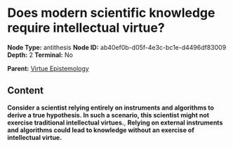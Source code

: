 # Does modern scientific knowledge require intellectual virtue?

**Node Type:** antithesis
**Node ID:** ab40ef0b-d05f-4e3c-bc1e-d4496df83009
**Depth:** 2
**Terminal:** No

**Parent:** [Virtue Epistemology](virtue-epistemology.md)

## Content

**Consider a scientist relying entirely on instruments and algorithms to derive a true hypothesis. In such a scenario, this scientist might not exercise traditional intellectual virtues.**, **Relying on external instruments and algorithms could lead to knowledge without an exercise of intellectual virtue.**
